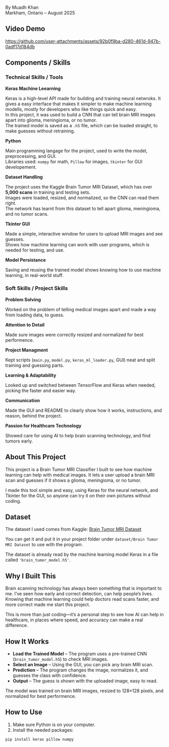By Muadh Khan  
Markham, Ontario – August 2025  

## Video Demo

https://github.com/user-attachments/assets/92b0f9ba-d280-461d-947b-0adf17d184db

## Components / Skills

### Technical Skills / Tools

**Keras Machine Leearning**  

Keras is a high-level API made for building and training neural netwroks. It gives a easy interface that makes it simpler to make machine learning modells, mostly for developers who like things quick and easy.  
In this project, it was used to build a CNN that can tell brain MRI images apart into glioma, meningioma, or no tumor.  
The trained model is saved as a `.h5` file, which can be loaded straight, to make guesses without retraining.  

**Python**  

Main programming langage for the project, used to write the model, preprocessing, and GUI.  
Libraries used: `numpy` for math, `Pillow` for images, `tkinter` for GUI developement.  

**Dataset Handling**  

The project uses the Kaggle Brain Tumor MRI Dataset, which has over **5,000 scans** in training and testing sets.  
Images were loaded, resized, and normalized, so the CNN can read them right.  
The network has learnt from this dataset to tell apart glioma, meningioma, and no tumor scans.  

**Tkinter GUI**  

Made a simple, interactive window for users to upload MRI images and see guesses.  
Shows how machine learning can work with user programs, which is needed for testing, and use.  

**Model Persistance**  

Saving and reusing the trained model shows knowing how to use machine learning, in real-world stuff.  

### Soft Skills / Project Skills

**Problem Solving**  

Worked on the problem of telling medical images apart and made a way from loading data, to guess.  

**Attention to Detail**  

Made sure images were correctly resized and normalized for best performence.  

**Project Managment**  

Kept scripts (`main.py`, `model.py`, `keras_ml_loader.py`, GUI) neat and split training and guessing parts.  

**Learning & Adaptability**  

Looked up and switched between TensorFlow and Keras when needed, picking the faster and easier way.  

**Communication**  

Made the GUI and README to clearly show how it works, instructions, and reason, behind the project.  

**Passion for Healthcare Technology**  

Showed care for using AI to help brain scanning  technology, and find tumors early.  

## About This Project

This project is a Brain Tumor MRI Classifier I built to see how machine learning can help with medical images. It lets a user upload a brain MRI scan and guesses if it shows a glioma, meningioma, or no tumor.  

I made this tool simple and easy, using Keras for the neural network, and Tkinter for the GUI, so anyone can try it on their own pictures without coding.  

## Dataset

The dataset I used comes from Kaggle: [Brain Tumor MRI Dataset](https://www.kaggle.com/datasets/navoneel/brain-mri-images-for-brain-tumor-detection)  

You can get it and put it in your project folder under `dataset/Brain Tumor MRI Dataset` to use with the program.  

The dataset is already read by the machine learning model Keras in a file called `'brain_tumor_model.h5'`.  

## Why I Built This

Brain scanning  technology has always been something that is important to me. I’ve seen how early and correct detection, can help people’s lives. Knowing that machine learning could help doctors read scans faster, and more correct made me start this project.  

This is more than just coding—it’s a personal step to see how AI can help in healthcare, in places where speed, and accuracy can make a real difference.  

## How It Works

- **Load the Trained Model** – The program uses a pre-trained CNN (`brain_tumor_model.h5`) to check MRI images.  
- **Select an Image** – Using the GUI, you can pick any brain MRI scan.  
- **Prediction** – The program changes the image, normalizes it, and guesses the class with confidence.  
- **Output** – The guess is shown with the uploaded image, easy to read.  

The model was trained on brain MRI images, resized to 128×128 pixels, and normalized for best performence.  

## How to Use

1. Make sure Python is on your computer.  
2. Install the needed packages:

```bash
pip install keras pillow numpy
